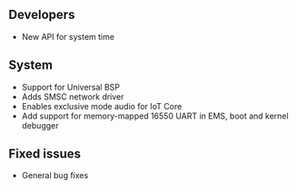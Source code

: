 ## Developers
- New API for system time

## System
- Support for Universal BSP
- Adds SMSC network driver
- Enables exclusive mode audio for IoT Core
- Add support for memory-mapped 16550 UART in EMS, boot and kernel debugger

## Fixed issues
- General bug fixes